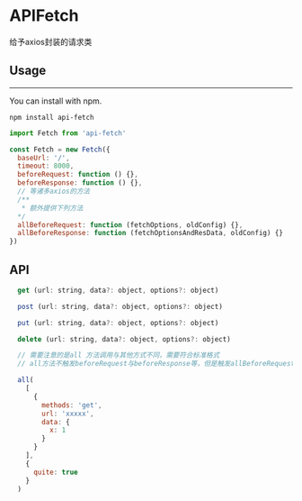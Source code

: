 # APIFetch
给予axios封装的请求类

## Usage

___

You can install with npm.

    npm install api-fetch


```javascript
import Fetch from 'api-fetch'

const Fetch = new Fetch({
  baseUrl: '/',
  timeout: 8000,
  beforeRequest: function () {},
  beforeResponse: function () {},
  // 等诸多axios的方法
  /**
   * 额外提供下列方法
  */
  allBeforeRequest: function (fetchOptions, oldConfig) {},
  allBeforeResponse: function (fetchOptionsAndResData, oldConfig) {}
})
``` 

## API
```javascript
  get (url: string, data?: object, options?: object)
```
```javascript
  post (url: string, data?: object, options?: object)
```
```javascript
  put (url: string, data?: object, options?: object)
```
```javascript
  delete (url: string, data?: object, options?: object)
```
```javascript
  // 需要注意的是all 方法调用与其他方式不同，需要符合标准格式
  // all方法不触发beforeRequest与beforeResponse等，但是触发allBeforeRequest与allBeforeResponse

  all(
    [
      {
        methods: 'get',
        url: 'xxxxx',
        data: {
          x: 1
        }
      }
    ],
    {
      quite: true
    }
  )
```